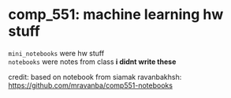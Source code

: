 # comp_551: machine learning hw stuff 
`mini_notebooks` were hw stuff  
`notebooks` were notes from class **i didnt write these**  

credit: based on notebook from siamak ravanbakhsh: https://github.com/mravanba/comp551-notebooks
